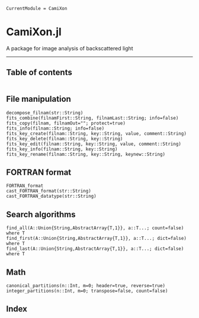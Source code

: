 ```@meta
CurrentModule = CamiXon
```

# CamiXon.jl

A package for image analysis of backscattered light

---
## Table of contents

```@contents
```

## File manipulation

```@docs
decompose_filnam(str::String)
fits_combine(filnamFirst::String, filnamLast::String; info=false)
fits_copy(filnam, filnamOut=""; protect=true)
fits_info(filnam::String; info=false)
fits_key_create(filnam::String, key::String, value, comment::String)
fits_key_delete(filnam::String, key::String)
fits_key_edit(filnam::String, key::String, value, comment::String)
fits_key_info(filnam::String, key::String)
fits_key_rename(filnam::String, key::String, keynew::String)
```
## FORTRAN format 

```@docs
FORTRAN_format
cast_FORTRAN_format(str::String)
cast_FORTRAN_datatype(str::String)
```

## Search algorithms

```@docs
find_all(A::Union{String,AbstractArray{T,1}}, a::T...; count=false)  where T
find_first(A::Union{String,AbstractArray{T,1}}, a::T...; dict=false)  where T
find_last(A::Union{String,AbstractArray{T,1}}, a::T...; dict=false)  where T
```

## Math

```@docs
canonical_partitions(n::Int, m=0; header=true, reverse=true)
integer_partitions(n::Int, m=0; transpose=false, count=false)
```

## Index

```@index
```
